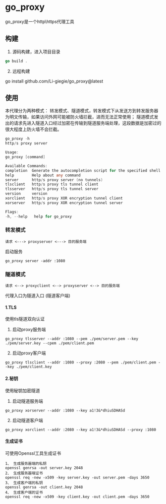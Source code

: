 # go_proxy
go_proxy是一个http\https代理工具

## 构建
1. 源码构建，进入项目目录
```go
go build .
```
2. 远程构建

go install github.com/Li-giegie/go_proxy@latest

## 使用
本代理分为两种模式： 转发模式、隧道模式，转发模式下从发送方到转发服务器为明文传输，如果访问外网可能被防火墙拦截，进而无法正常使用；
隧道模式发出的请求先进入隧道入口经过加密在传输到隧道服务端处理，这段数据是加密过的很大程度上防火墙不会拦截。

```go
go_proxy -h
http/s proxy server

Usage:
go_proxy [command]

Available Commands:
completion  Generate the autocompletion script for the specified shell
help        Help about any command
server      http/s proxy server (no tunnels)
tlsclient   http/s proxy tls tunnel client
tlsserver   http/s proxy tls tunnel server
version     version
xorclient   http/s proxy XOR encryption tunnel client
xorserver   http/s proxy XOR encryption tunnel server

Flags:
-h, --help   help for go_proxy
```
### 转发模式
```
请求 <---> proxyserver <---> 目的服务端
```
启动服务
```
go_proxy server -addr :1080
```
### 隧道模式
```
请求 <--> proxyclient <--> proxyserver <--> 目的服务端
```
代理入口为隧道入口 (隧道客户端)
#### 1.TLS
使用tls隧道双向认证
1. 启动proxy服务端
```
go_proxy tlsserver --addr :1080 --pem ./pem/server.pem --key ./pem/server.key --cpem ./pem/client.pem
```
2. 启动proxy客户端
```
go_proxy tlsclient --addr :1080 --proxy :2080 --pem ./pem/client.pem --key ./pem/client.key
```
#### 2.秘钥
使用秘钥加密隧道
1. 启动隧道服务端
```
go_proxy xorserver --addr :1080 --key a1!3&*dhiuSDHASd
```
2. 启动隧道客户端
```
go_proxy xorclient --addr :2080 --key a1!3&*dhiuSDHASd --proxy :1080
```

#### 生成证书
可使用Openssl工具生成证书
```
1、 生成服务器端的私钥
openssl genrsa -out server.key 2048
2、 生成服务器端证书
openssl req -new -x509 -key server.key -out server.pem -days 3650
3、 生成客户端的私钥
openssl genrsa -out client.key 2048
4、 生成客户端的证书
openssl req -new -x509 -key client.key -out client.pem -days 3650
```
